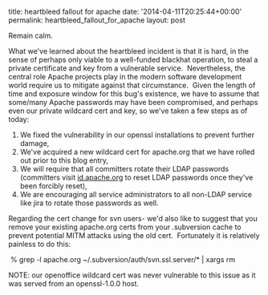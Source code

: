 title: heartbleed fallout for apache
date: '2014-04-11T20:25:44+00:00'
permalink: heartbleed_fallout_for_apache
layout: post

<p>Remain calm.</p> 
  <p>What we've learned about the heartbleed incident is that it is hard, in the sense of perhaps only viable to a well-funded blackhat operation, to steal a private certificate and key from a vulnerable service. &nbsp;Nevertheless, the central role Apache projects play in the modern software development world require us to mitigate against that circumstance. &nbsp;Given the length of time and exposure window for this bug's existence, we have to assume that some/many Apache passwords may have been compromised, and perhaps even our private wildcard cert and key, so we've taken a few steps as of today:</p> 
  <p> </p> 
  <ol> 
    <li>We fixed the vulnerability in our openssl installations to prevent further damage,</li> 
    <li>We've acquired a new wildcard cert for apache.org that we have rolled out prior to this blog entry,</li> 
    <li>We will require that all committers rotate their LDAP passwords (committers visit <a href="https://id.apache.org/reset/enter">id.apache.org</a> to reset LDAP passwords once they've been forcibly reset),</li> 
    <li>We are encouraging all service administrators to all non-LDAP service like jira to rotate those passwords as well.</li> 
  </ol> 
  <div> 
    <p>Regarding the cert change for svn users- we'd also like to suggest that you remove your existing apache.org certs from your .subversion cache to prevent potential MITM attacks using the old cert. &nbsp;Fortunately it is relatively painless to do this:</p> 
    <p>&nbsp;% grep -l apache.org ~/.subversion/auth/svn.ssl.server/* | xargs rm</p> 
    <p> </p> 
    <p>NOTE: our openoffice wildcard cert was never vulnerable to this issue as it was served from an openssl-1.0.0 host.&nbsp;</p> 
    <p> </p> 
  </div> 
  <p> </p>
